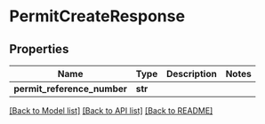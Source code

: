# PermitCreateResponse

## Properties
Name | Type | Description | Notes
------------ | ------------- | ------------- | -------------
**permit_reference_number** | **str** |  | 

[[Back to Model list]](../README.md#documentation-for-models) [[Back to API list]](../README.md#documentation-for-api-endpoints) [[Back to README]](../README.md)

